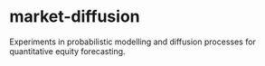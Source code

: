 # market-diffusion
Experiments in probabilistic modelling and diffusion processes for quantitative equity forecasting.
